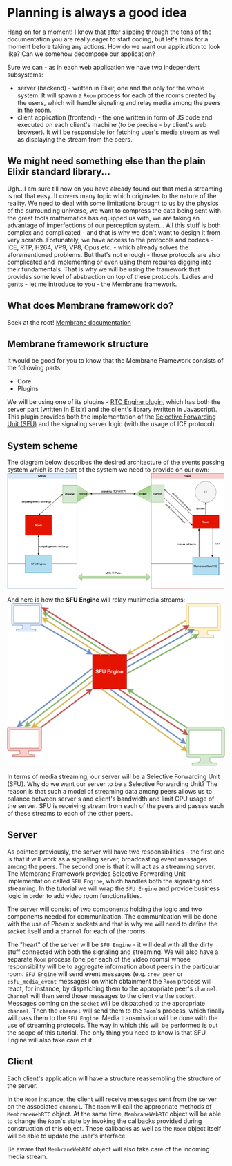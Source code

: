 # Planning is always a good idea
  Hang on for a moment! I know that after slipping through the tons of the documentation you are really eager to start coding, but let's think for a moment before taking any actions. How do we want our application to look like?
  Can we somehow decompose our application?

  Sure we can - as in each web application we have two independent subsystems:
  + server (backend) - written in Elixir, one and the only for the whole system. It will spawn a `Room` process for each of the rooms created by the users, which will handle 
    signaling and relay media among the peers in the room.
  + client application (frontend) - the one written in form of JS code and executed on each client's machine (to be precise - by client's web browser). It will be responsible for fetching user's media stream as well as displaying the stream from the peers.

  ## We might need something else than the plain Elixir standard library...
  Ugh...I am sure till now on you have already found out that media streaming is not that easy. It covers many topic which originates to the nature of the reality. 
  We need to deal with some limitations brought to us by the physics of the surrounding universe, we want to compress the data being sent with the great tools 
  mathematics has equipped us with, we are taking an advantage of imperfections of our perception system...
  All this stuff is both complex and complicated - and that is why we don't want to design it from very scratch. Fortunately, we have access to the protocols
  and codecs - ICE, RTP, H264, VP9, VP8, Opus etc. - which already solves the aforementioned problems. But that's not enough - 
  those protocols are also complicated and implementing or even using them requires digging into their fundamentals. 
  That is why we will be using the framework that provides some level of abstraction on top of these protocols. Ladies and gents - let me introduce to you - the Membrane framework.
  ## What does Membrane framework do?
  Seek at the root! [Membrane documentation](https://membraneframework.org/guide/v0.7/introduction.html)
  ## Membrane framework structure
  It would be good for you to know that the Membrane Framework consists of the following parts:
  + Core
  + Plugins
  
  We will be using one of its plugins - [RTC Engine plugin](https://github.com/membraneframework/membrane_rtc_engine), which has both the server part (written in Elixir) 
  and the client's library (written in Javascript). This plugin provides both the implementation of the 
  [Selective Forwarding Unit (SFU)](https://github.com/membraneframework/membrane_rtc_engine) and the signaling server logic (with the usage of ICE protocol).

  ## System scheme
  The diagram below describes the desired architecture of the events passing system which is the part of the system we need to provide on our own: <br>
  ![Application Scheme](assets/images/total_scheme.png)

  And here is how the **SFU Engine** will relay multimedia streams:<br>
  ![SFU scheme](assets/images/SFU_scheme.png)<br>
  
  In terms of media streaming, our server will be a Selective Forwarding Unit (SFU).
  Why do we want our server to be a Selective Forwarding Unit? The reason is that such a model of streaming data 
  among peers allows us to balance between server's and client's bandwidth and limit CPU usage of the server. 
  SFU is receiving stream from each of the peers and passes each of these streams to each of the other peers. <br>

  ## Server
  As pointed previously, the server will have two responsibilities - the first one is that it will work as a signalling server, broadcasting event messages among the peers.
  The second one is that it will act as a streaming server. 
  The Membrane Framework provides Selective Forwarding Unit implementation called `SFU Engine`, which handles both the signaling and streaming. 
  In the tutorial we will wrap the `SFU Engine` and provide business logic in order to add video room functionalities.

  The server will consist of two components holding the logic and two components needed for communication.
  The communication will be done with the use of Phoenix sockets and that is why we will need to define the `socket` itself and a `channel` for each of the rooms.
  
  The "heart" of the server will be `SFU Engine` - it will deal with all the dirty stuff connected with both the signaling and streaming. We will also have a separate `Room` process (one per each of the video rooms) whose responsibility will be to aggregate information about peers in the particular room.
  `SFU Engine` will send event messages (e.g. `:new_peer` or `:sfu_media_event` messages) on which obtainment the `Room` process will react, for instance, by dispatching them to the appropriate peer's `channel`. `Channel` will then send those messages to the client via the `socket`.
  Messages coming on the `socket` will be dispatched to the appropriate `channel`. Then the `channel` will send them to the `Room`'s process, which finally will pass them to the `SFU Engine`.
  Media transmission will be done with the use of streaming protocols. The way in which this will be performed is out the scope of this tutorial. The only thing you need to know is that SFU Engine will also take care of it. 

  ## Client 
  Each client's application will have a structure reassembling the structure of the server.
  
  In the `Room` instance, the client will receive messages sent from the server on the associated `channel`. The `Room` will call the appropriate methods of `MembraneWebRTC` object.
  At the same time, `MembraneWebRTC` object will be able to change the `Room`'s state by invoking the callbacks provided during construction of this object. These callbacks as well as the `Room` object itself will be able to update the user's interface. 
  
  Be aware that `MembraneWebRTC` object will also take care of the incoming media stream.